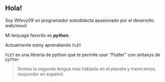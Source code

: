 ## Hola!

Soy Wilovy09 un programador autodidacta apasionado por el desarrollo web/movil

Mi lenjuage favorito es **_python_**.

Actualmente estoy aprendiendo ``FLET``

`FLET` es una libreria de python que te permite usar "Flutter" con sintaxys de `python`

> Somos la segunda lengua más hablada en el planeta y merecemos responder en español.
